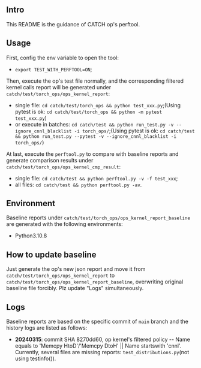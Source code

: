 ## Intro

This README is the guidance of CATCH op's perftool.

## Usage

First, config the env variable to open the tool:
- `export TEST_WITH_PERFTOOL=ON`;

Then, execute the op's test file normally, and the corresponding filtered kernel calls report will be generated under `catch/test/torch_ops/ops_kernel_report`:
- single file: `cd catch/test/torch_ops && python test_xxx.py`;(Using pytest is ok: `cd catch/test/torch_ops && python -m pytest test_xxx.py`)
- or execute in batches: `cd catch/test && python run_test.py -v --ignore_cnnl_blacklist -i torch_ops/`;(Using pytest is ok: `cd catch/test && python run_test.py --pytest -v --ignore_cnnl_blacklist -i torch_ops/`)

At last, execute the `perftool.py` to compare with baseline reports and generate comparison results under `catch/test/torch_ops/ops_kernel_cmp_result`:
- single file: `cd catch/test && python perftool.py -v -f test_xxx`;
- all files: `cd catch/test && python perftool.py -av`.

## Environment

Baseline reports under `catch/test/torch_ops/ops_kernel_report_baseline` are generated with the following environments:
- Python3.10.8

## How to update baseline

Just generate the op's new json report and move it from `catch/test/torch_ops/ops_kernel_report` to `catch/test/torch_ops/ops_kernel_report_baseline`, overwriting original baseline file forcibly. Plz update "Logs" simultaneously.

## Logs

Baseline reports are based on the specific commit of `main` branch and the history logs are listed as follows:
- **20240315**: commit SHA 8270dd60, op kernel's filtered policy -- Name equals to 'Memcpy HtoD'/'Memcpy DtoH' || Name startswith 'cnnl'. Currently, several files are missing reports: `test_distributions.py`(not using testinfo()).


